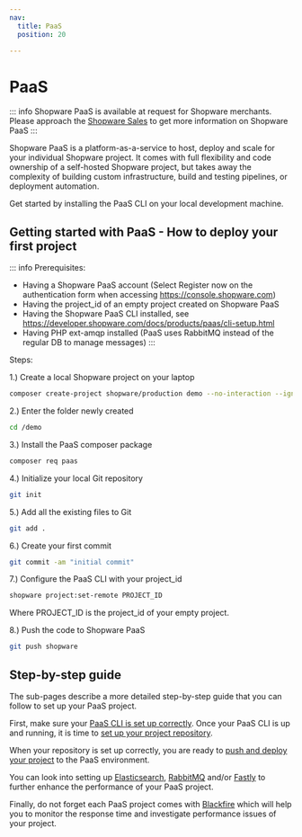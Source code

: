 ```yaml
---
nav:
  title: PaaS
  position: 20

---
```


# PaaS

::: info
Shopware PaaS is available at request for Shopware merchants. Please approach the [Shopware Sales](https://www.shopware.com/en/#contact-sales) to get more information on Shopware PaaS
:::

Shopware PaaS is a platform-as-a-service to host, deploy and scale for your individual Shopware project.
It comes with full flexibility and code ownership of a self-hosted Shopware project, but takes away the complexity of building custom infrastructure, build and testing pipelines, or deployment automation.

Get started by installing the PaaS CLI on your local development machine.

## Getting started with PaaS - How to deploy your first project

::: info
Prerequisites:

* Having a Shopware PaaS account (Select Register now on the authentication form when accessing <https://console.shopware.com>)
* Having the project_id of an empty project created on Shopware PaaS
* Having the Shopware PaaS CLI installed, see <https://developer.shopware.com/docs/products/paas/cli-setup.html>
* Having PHP ext-amqp installed (PaaS uses RabbitMQ instead of the regular DB to manage messages)
:::

Steps:

1.) Create a local Shopware project on your laptop

```sh
composer create-project shopware/production demo --no-interaction --ignore-platform-reqs
```

2.) Enter the folder newly created

```sh
cd /demo
```

3.) Install the PaaS composer package

```sh
composer req paas
```

4.) Initialize your local Git repository

```sh
git init
```

5.) Add all the existing files to Git

```sh
git add .
```

6.) Create your first commit

```sh
git commit -am "initial commit"
```

7.) Configure the PaaS CLI with your project_id

```sh
shopware project:set-remote PROJECT_ID
```

Where PROJECT_ID is the project_id of your empty project.

8.) Push the code to Shopware PaaS

```sh
git push shopware
```

## Step-by-step guide

The sub-pages describe a more detailed step-by-step guide that you can follow to set up your PaaS project.

First, make sure your [PaaS CLI is set up correctly](cli-setup).
Once your PaaS CLI is up and running, it is time to [set up your project repository](repository).

When your repository is set up correctly, you are ready to [push and deploy your project](build-deploy) to the PaaS environment.

You can look into setting up [Elasticsearch](elasticsearch), [RabbitMQ](rabbitmq) and/or [Fastly](fastly) to further enhance the performance of your PaaS project.

Finally, do not forget each PaaS project comes with [Blackfire](blackfire) which will help you to monitor the response time and investigate performance issues of your project.